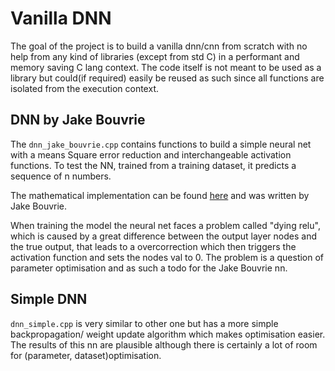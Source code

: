 # Vanilla DNN

The goal of the project is to build a vanilla dnn/cnn from scratch with no help from any kind of libraries (except from std C) in a performant and memory saving C lang context.
The code itself is not meant to be used as a library but could(if required) easily be reused as such since all functions are isolated from the execution context.

## DNN by Jake Bouvrie

The `dnn_jake_bouvrie.cpp` contains functions to build a simple neural net with a means Square error reduction and interchangeable activation functions. To test the NN, trained from a training dataset, it predicts a sequence of n numbers.

The mathematical implementation can be found [here](http://www.cogprints.org/5869/1/cnn_tutorial.pdf) and was written by Jake Bouvrie.

When training the model the neural net faces a problem called "dying relu", which is caused by a great difference between the output layer nodes and the true output, that leads to a overcorrection which then triggers the activation function and sets the nodes val to 0. The problem is a question of parameter optimisation and as such a todo for the Jake Bouvrie nn.

## Simple DNN

`dnn_simple.cpp` is very similar to other one but has a more simple backpropagation/ weight update algorithm which makes optimisation easier. The results of this nn are plausible although there is certainly a lot of room for (parameter, dataset)optimisation.
